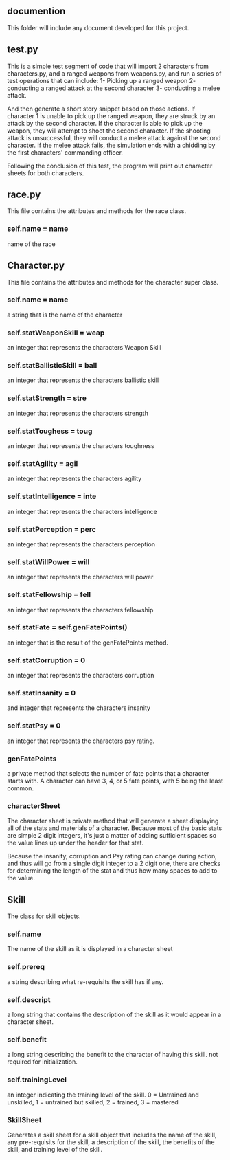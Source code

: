 ## documention

This folder will include any document developed for this project.


## test.py
This is a simple test segment of code that will import 2 characters from characters.py, and a ranged weapons from weapons.py, and run a series of test operations that can include:
1- Picking up a ranged weapon
2- conducting a ranged attack at the second character
3- conducting a melee attack.

And then generate a short story snippet based on those actions.
If character 1 is unable to pick up the ranged weapon, they are struck by an attack by the second character.
If the character is able to pick up the weapon, they will attempt to shoot the second character.
If the shooting attack is unsuccessful, they will conduct a melee attack against the second character.
If the melee attack fails, the simulation ends with a chidding by the first characters' commanding officer.

Following the conclusion of this test, the program will print out character sheets for both characters.
## race.py

This file contains the attributes and methods for the race class. 

### self.name = name
name of the race

## Character.py

This file contains the attributes and methods for the character super class. 

### self.name = name
a string that is the name of the character
### self.statWeaponSkill = weap
an integer that represents the characters Weapon Skill
### self.statBallisticSkill = ball
an integer that represents the characters ballistic skill
### self.statStrength = stre
an integer that represents the characters strength 
### self.statToughess = toug
an integer that represents the characters toughness
### self.statAgility = agil
an integer that represents the characters agility
### self.statIntelligence = inte
an integer that represents the characters intelligence
### self.statPerception = perc
an integer that represents the characters perception
### self.statWillPower = will
an integer that represents the characters will power
### self.statFellowship = fell
an integer that represents the characters fellowship
### self.statFate = self.__genFatePoints__()
an integer that is the result of the genFatePoints method.
### self.statCorruption = 0
an integer that represents the characters corruption
### self.statInsanity = 0
and integer that represents the characters insanity
### self.statPsy = 0
an integer that represents the characters psy rating.

### genFatePoints
a private method that selects the number of fate points that a character starts with. A character can have 3, 4, or 5 fate points, with 5 being the least common. 

### characterSheet
The character sheet is private method that will generate a sheet displaying all of the stats and materials of a character.
Because most of the basic stats are simple 2 digit integers, it's just a matter of adding sufficient spaces so the value lines up under the header for that stat. 

Because the insanity, corruption and Psy rating can change during action, and thus will go from a single digit integer to a 2 digit one, there are checks for determining the length of the stat and thus how many spaces to add to the value.

## Skill
The class for skill objects.

### self.name
The name of the skill as it is displayed in a character sheet

### self.prereq
a string describing what re-requisits the skill has if any.

### self.descript
a long string that contains the description of the skill as it would appear in a character sheet.

### self.benefit
a long string describing the benefit to the character of having this skill. not required for initialization.

### self.trainingLevel
an integer indicating the training level of the skill. 0 = Untrained and unskilled, 1 = untrained but skilled, 2 = trained, 3 = mastered

### SkillSheet
Generates a skill sheet for a skill object that includes the name of the skill, any pre-requisits for the skill, a description of the skill, the benefits of the skill, and training level of the skill.